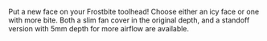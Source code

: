 Put a new face on your Frostbite toolhead!
Choose either an icy face or one with more bite. Both a slim fan cover in the original depth, and a standoff version with 5mm depth for more airflow are available.
